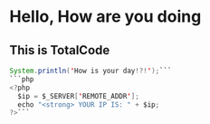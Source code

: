 # Hello, How are you doing
## This is TotalCode
```java
System.println('How is your day!?!');```
```php
<?php
  $ip = $_SERVER['REMOTE_ADDR'];
  echo "<strong> YOUR IP IS: " + $ip;
?>```

